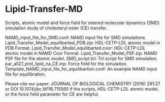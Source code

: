 # Lipid-Transfer-MD

Scripts, atomic model and force field for steered molecular dynamics (SMD) simulation study of cholesteryl ester (CE) transfer.

NAMD_input_file_for_SMD.conf: NAMD input file for SMD simulaitons.
Lipid_Transfer_Model_equilibarted_PDB.zip: HDL-CETP-LDL atomic model in PDB Format.
Lipid_Transfer_Model_equilibarted.coor: HDL-CETP-LDL atomic model in NAMD Coor Format.
Lipid_Transfer_Model_PSF.zip: NAMD PSF file for the atomic model.
SMD_script.tcl: Tcl script for SMD simulaiton.
par_all27_prot_lipid_na_CE.inp: Force field for the simulaiton.
Template_NAMD_input_file_for_equilibartion.conf: An example NAMD input file for equilibration.


Please cite our paper: JOURNAL OF BIOLOGICAL CHEMISTRY (2016) 291:27 or DOI 10.1074/jbc.M116.715565 if the scripts, HDL-CETP-LDL atomic model, or the force field parameter for CE are helpful.
